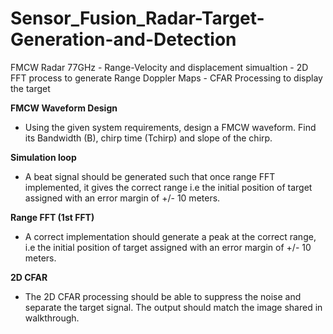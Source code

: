 # Sensor_Fusion_Radar-Target-Generation-and-Detection
FMCW Radar 77GHz - Range-Velocity and displacement simualtion - 2D FFT process to generate Range Doppler Maps - CFAR Processing to display the target

**FMCW Waveform Design**
- Using the given system requirements, design a FMCW waveform. Find its Bandwidth (B), chirp time (Tchirp) and slope of the chirp.

**Simulation loop**
- A beat signal should be generated such that once range FFT implemented, it gives the correct range i.e the initial position of target assigned with an error margin of +/- 10 meters.

**Range FFT (1st FFT)**
- A correct implementation should generate a peak at the correct range, i.e the 
initial position of target assigned with an error margin of +/- 10 meters.

**2D CFAR**
- The 2D CFAR processing should be able to suppress the noise and separate
the target signal. The output should match the image shared in walkthrough.
